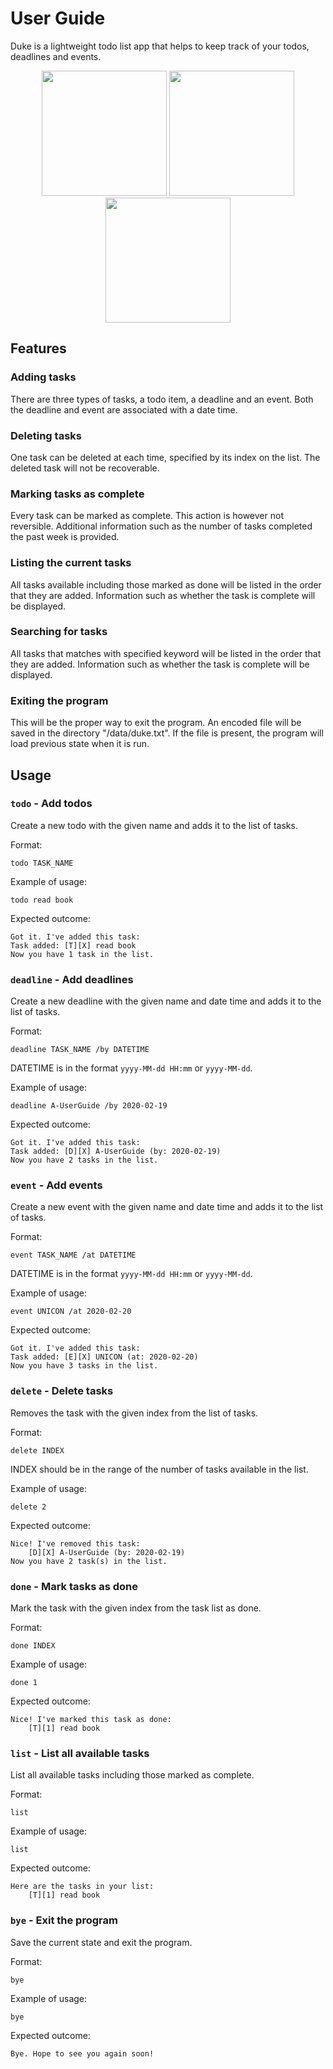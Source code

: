 # User Guide

Duke is a lightweight todo list app that helps to keep track of your todos,
deadlines and events.

<p align="middle">
  <img src="https://aaronsms.github.io/ip/userGuide.png" width="200" /> 
  <img src="https://aaronsms.github.io/ip/Ui.png" width="200" />
  <img src="https://aaronsms.github.io/ip/userGuide3.png" width="200" />
</p>

## Features 

### Adding tasks

There are three types of tasks, a todo item, a deadline and an event. Both
the deadline and event are associated with a date time.

### Deleting tasks

One task can be deleted at each time, specified by its index on the list.
The deleted task will not be recoverable.

### Marking tasks as complete

Every task can be marked as complete. This action is however not reversible. 
Additional information such as the number of tasks completed the past week 
is provided.

### Listing the current tasks

All tasks available including those marked as done will be listed in the order
that they are added. Information such as whether the task is complete will be
displayed.

### Searching for tasks

All tasks that matches with specified keyword will be listed in the order that
they are added. Information such as whether the task is complete will be
displayed.

### Exiting the program

This will be the proper way to exit the program. An encoded file will be saved
in the directory "/data/duke.txt". If the file is present, the program will
load previous state when it is run.

## Usage

### `todo` - Add todos

Create a new todo with the given name and adds it to the list of tasks.

Format:

`todo TASK_NAME`

Example of usage: 

`todo read book`

Expected outcome:

```
Got it. I've added this task:
Task added: [T][X] read book
Now you have 1 task in the list.
```

### `deadline` - Add deadlines

Create a new deadline with the given name and date time and adds it to the list
of tasks.

Format:

`deadline TASK_NAME /by DATETIME`

DATETIME is in the format `yyyy-MM-dd HH:mm` or `yyyy-MM-dd`.

Example of usage: 

`deadline A-UserGuide /by 2020-02-19`

Expected outcome:

```
Got it. I've added this task:
Task added: [D][X] A-UserGuide (by: 2020-02-19)
Now you have 2 tasks in the list.
```

### `event` - Add events

Create a new event with the given name and date time and adds it to the list
of tasks.

Format:

`event TASK_NAME /at DATETIME`

DATETIME is in the format `yyyy-MM-dd HH:mm` or `yyyy-MM-dd`.

Example of usage: 

`event UNICON /at 2020-02-20`

Expected outcome:

```
Got it. I've added this task:
Task added: [E][X] UNICON (at: 2020-02-20)
Now you have 3 tasks in the list.
```

### `delete` - Delete tasks

Removes the task with the given index from the list of tasks.

Format:

`delete INDEX`

INDEX should be in the range of the number of tasks available in the list.

Example of usage:

`delete 2`

Expected outcome:

```
Nice! I've removed this task:
    [D][X] A-UserGuide (by: 2020-02-19)
Now you have 2 task(s) in the list.
```

### `done` - Mark tasks as done

Mark the task with the given index from the task list as done.

Format:

`done INDEX`

Example of usage:

`done 1`

Expected outcome:

```
Nice! I've marked this task as done:
    [T][1] read book
```

### `list` - List all available tasks

List all available tasks including those marked as complete.

Format:

`list`

Example of usage:

`list`

Expected outcome:

```
Here are the tasks in your list:
    [T][1] read book
```

### `bye` - Exit the program

Save the current state and exit the program.

Format:

`bye`

Example of usage:

`bye`

Expected outcome:

```
Bye. Hope to see you again soon!
```

